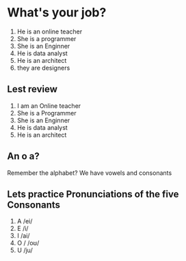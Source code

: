 # What's your job?

1. He is an online teacher
2.  She is a programmer
3.  She is an Enginner
4. He is data analyst
5.  He is an architect
6.  they are designers

## Lest review

1. I am an Online teacher
2. She is a Programmer
3. She is an Enginner
4.  He is data analyst
5.  He is an architect

## An o a?
 Remember the alphabet?
 We have vowels and consonants

## Lets practice Pronunciations of the five Consonants

1. A /ei/
2. E /i/
3. I /ai/
4. O / /oʊ/
5. U /ju/
